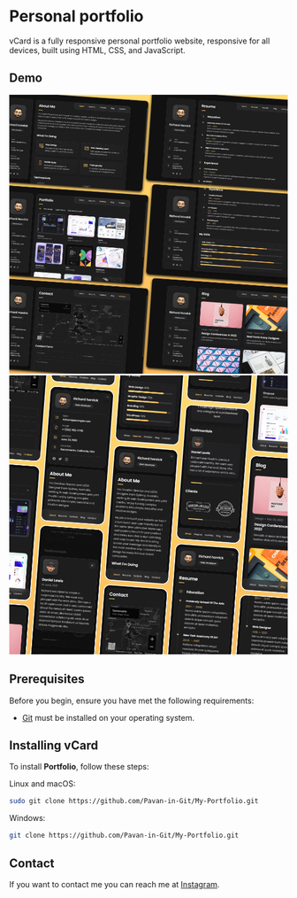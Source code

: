# Personal portfolio
vCard is a fully responsive personal portfolio website, responsive for all devices, built using HTML, CSS, and JavaScript.

## Demo

![vCard Desktop Demo](./website-demo-image/desktop.png "Desktop Demo")
![vCard Mobile Demo](./website-demo-image/mobile.png "Mobile Demo")

## Prerequisites

Before you begin, ensure you have met the following requirements:

* [Git](https://git-scm.com/downloads "Download Git") must be installed on your operating system.

## Installing vCard

To install **Portfolio**, follow these steps:

Linux and macOS:

```bash
sudo git clone https://github.com/Pavan-in-Git/My-Portfolio.git
```

Windows:

```bash
git clone https://github.com/Pavan-in-Git/My-Portfolio.git
```

## Contact

If you want to contact me you can reach me at [Instagram](https://www.instagram.com/pavan.saiiii/).

